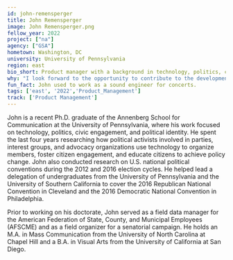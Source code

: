 ```yaml
---
id: john-remensperger
title: John Remensperger
image: John Remensperger.png
fellow_year: 2022
project: ["na"]
agency: ["GSA"]
hometown: Washington, DC
university: University of Pennsylvania
region: east
bio_short: Product manager with a background in technology, politics, civic engagement, and political identity
why: "I look forward to the opportunity to contribute to the development of systems that improve citizens' lives and bolster their relationship with government agencies."
fun_fact: John used to work as a sound engineer for concerts.
tags: ['east', '2022','Product_Management']
track: ['Product Management']
---
```


John is a recent Ph.D. graduate of the Annenberg School for Communication at the University of Pennsylvania, where his work focused on technology, politics, civic engagement, and political identity. He spent the last four years researching how political activists involved in parties, interest groups, and advocacy organizations use technology to organize members, foster citizen engagement, and educate citizens to achieve policy change. John also conducted research on U.S. national political conventions during the 2012 and 2016 election cycles. He helped lead a delegation of undergraduates from the University of Pennsylvania and the University of Southern California to cover the 2016 Republican National Convention in Cleveland and the 2016 Democratic National Convention in Philadelphia. 

Prior to working on his doctorate, John served as a field data manager for the American Federation of State, County, and Municipal Employees (AFSCME) and as a field organizer for a senatorial campaign. He holds an M.A. in Mass Communication from the University of North Carolina at Chapel Hill and a B.A. in Visual Arts from the University of California at San Diego. 